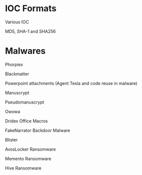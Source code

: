 # IOC Formats

Various IOC

MD5, SHA-1 and SHA256

# Malwares

Phorpiex

Blackmatter

Powerpoint attachments (Agent Tesla and code reuse in malware)

Manuscrypt

Pseudomanuscrypt

Owowa

Dridex Office Macros

FakeNarrator Backdoor Malware

Blister

AvosLocker Ransomware

Memento Ransomware

Hive Ransomware

